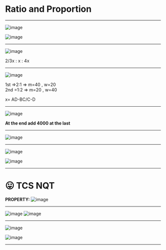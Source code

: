 # Ratio and Proportion 



----

![image](https://user-images.githubusercontent.com/77873383/182844875-315da2d2-6b6f-4c1c-8fc2-ad8f5e77ebfc.png)

![image](https://user-images.githubusercontent.com/77873383/182844946-eac5ee9e-6040-49e7-b9bb-253f18f0117e.png)

---
![image](https://user-images.githubusercontent.com/77873383/182845174-18ab0db0-621f-42b4-a3e2-512f61108b7e.png)

2/3x : x : 4x

---

![image](https://user-images.githubusercontent.com/77873383/182849207-e013a102-d293-4d84-9b97-b95292010082.png)

1st =>2:1 => m=40 , w=20 
<br>
2nd =1:2 => m=20 , w=40

x= AD-BC/C-D

---

![image](https://user-images.githubusercontent.com/77873383/182851048-f4fc70bf-4237-4419-9cfe-7c09190004c9.png)

**At the end add 4000 at the last**

---

![image](https://user-images.githubusercontent.com/77873383/182853757-fdbe5a4b-2ffa-409a-b623-7c971dbed89f.png)

---

![image](https://user-images.githubusercontent.com/77873383/184062511-3bcc2db4-c214-4764-9ada-c90b1d28612c.png)

![image](https://user-images.githubusercontent.com/77873383/184062527-5b30653d-9b1c-4b39-adca-2bbdc9348351.png)

---

# 😛 TCS NQT

**PROPERTY:**
![image](https://user-images.githubusercontent.com/77873383/184941742-e26bb0f1-6a6f-4935-91e1-a531866c0064.png)

---

![image](https://user-images.githubusercontent.com/77873383/184943677-3b5c83f5-c2ad-4c6e-86c7-713a83e4872d.png)
![image](https://user-images.githubusercontent.com/77873383/184943805-ea576c63-9405-4eb6-b1b1-5b8eeea50145.png)

---
![image](https://user-images.githubusercontent.com/77873383/184944221-6e90d6aa-bbcb-42d3-94f6-4ff309c92563.png)

![image](https://user-images.githubusercontent.com/77873383/184944296-583776a3-6f5f-4779-bc13-02964613f436.png)

---

